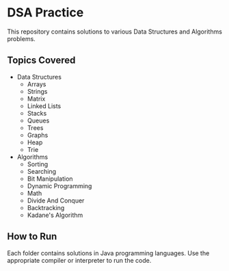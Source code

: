 # DSA Practice

This repository contains solutions to various Data Structures and Algorithms problems.

## Topics Covered

- Data Structures
  - Arrays
  - Strings
  - Matrix
  - Linked Lists
  - Stacks
  - Queues
  - Trees
  - Graphs
  - Heap
  - Trie
- Algorithms
  - Sorting
  - Searching
  - Bit Manipulation
  - Dynamic Programming
  - Math
  - Divide And Conquer
  - Backtracking
  - Kadane's Algorithm

## How to Run

Each folder contains solutions in Java programming languages. Use the appropriate compiler or interpreter to run the code.
